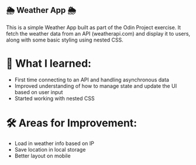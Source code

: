 ## 🌦️ Weather App 🌦️

This is a simple Weather App built as part of the Odin Project exercise. It fetch the weather data from an API (weatherapi.com) and display it to users, along with some basic styling using nested CSS.

# 🚀 What I learned:
- First time connecting to an API and handling asynchronous data
- Improved understanding of how to manage state and update the UI based on user input
- Started working with nested CSS

# 🛠️ Areas for Improvement:
- Load in weather info based on IP
- Save location in local storage
- Better layout on mobile